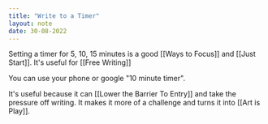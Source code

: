 ```yaml
---
title: "Write to a Timer"
layout: note
date: 30-08-2022
---
```


Setting a timer for 5, 10, 15 minutes is a good [[Ways to Focus]] and [[Just Start]]. It's useful for [[Free Writing]]

You can use your phone or google "10 minute timer".

It's useful because it can [[Lower the Barrier To Entry]] and take the pressure off writing. It makes it more of a challenge and turns it into [[Art is Play]].
